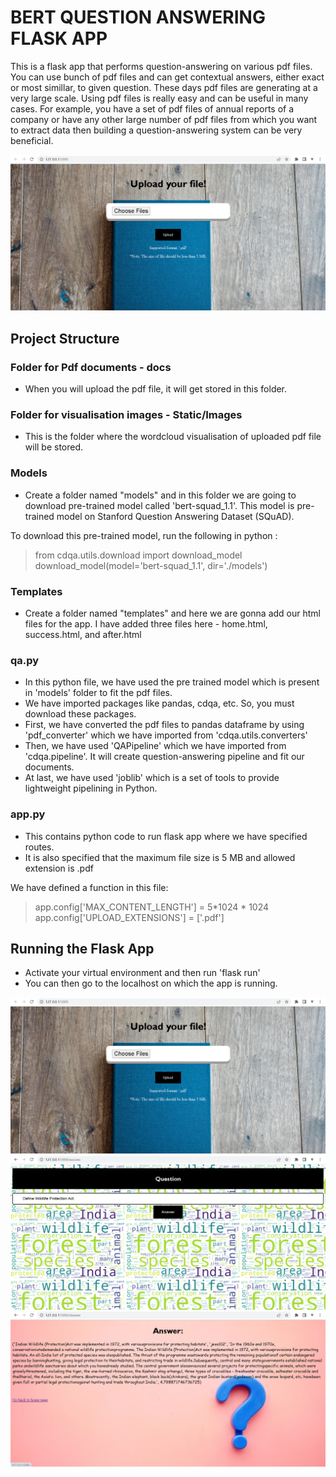 # BERT QUESTION ANSWERING FLASK APP

This is a flask app that performs question-answering on various pdf files. You can use bunch of pdf files and can get contextual answers, either exact or most simillar, to given question. These days pdf files are generating at a very large scale. Using pdf files is really easy and can be useful in many cases. For example, you have a set of pdf files of annual reports of a company or have any other large number of pdf files from which you want to extract data then building a question-answering system can be very beneficial.

![](https://github.com/vanshu25/Flask-App-for-answering-questions/blob/main/images/1.png)

## Project Structure

### Folder for Pdf documents - docs

* When you will upload the pdf file, it will get stored in this folder.


### Folder for visualisation images - Static/Images
* This is the folder where the wordcloud visualisation of uploaded pdf file will be stored.


### Models

* Create a folder named "models" and in this folder we are going to download pre-trained model called 'bert-squad_1.1'. This model is pre-trained model on Stanford Question Answering Dataset (SQuAD). 
 
 To download this pre-trained model, run the following in python : <br>
  
   > from cdqa.utils.download import download_model <br>
   > download_model(model='bert-squad_1.1', dir='./models')


### Templates

* Create a folder named "templates" and here we are gonna add our html files for the app. I have added three files here - home.html, success.html, and after.html


### qa.py

* In this python file, we have used the pre trained model which is present in 'models' folder to fit the pdf files.
* We have imported packages like pandas, cdqa, etc. So, you must download these packages.
* First, we have converted the pdf files to pandas dataframe by using 'pdf_converter' which we have imported from 'cdqa.utils.converters'
* Then, we have used 'QAPipeline' which we have imported from 'cdqa.pipeline'. It will create question-answering pipeline and fit our documents.
* At last, we have used 'joblib' which is a set of tools to provide lightweight pipelining in Python.


### app.py

* This contains python code to run flask app where we have specified routes.
* It is also specified that the maximum file size is 5 MB and allowed extension is .pdf

 We have defined a function in this file: <br>
   > app.config['MAX_CONTENT_LENGTH'] = 5*1024 * 1024
     app.config['UPLOAD_EXTENSIONS'] = ['.pdf']


## Running the Flask App

* Activate your virtual environment and then run 'flask run'
* You can then go to the localhost on which the app is running.

![](https://github.com/vanshu25/Flask-App-for-answering-questions/blob/main/images/1.png)
![](https://github.com/vanshu25/Flask-App-for-answering-questions/blob/main/images/3.png)
![](https://github.com/vanshu25/Flask-App-for-answering-questions/blob/main/images/4.png)
